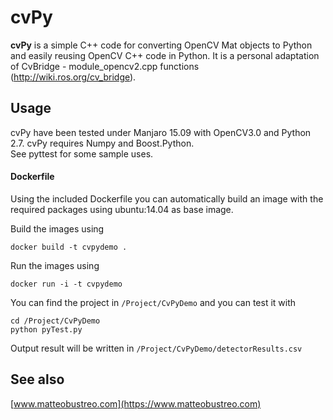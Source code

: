 cvPy
======

**cvPy** is a simple C++ code for converting OpenCV Mat objects to Python and easily reusing OpenCV C++ code in Python. It is a personal adaptation of CvBridge - module_opencv2.cpp functions (http://wiki.ros.org/cv_bridge).

## Usage
cvPy have been tested under Manjaro 15.09 with OpenCV3.0 and Python 2.7. cvPy requires Numpy and Boost.Python.  
See pyttest for some sample uses.

#### Dockerfile
Using the included Dockerfile you can automatically build an image with the required packages using ubuntu:14.04 as base image.

Build the images using 
```
docker build -t cvpydemo . 
```
 
Run the images using 
```
docker run -i -t cvpydemo
```
 
You can find the project in ```/Project/CvPyDemo``` and you can test it with
```
cd /Project/CvPyDemo
python pyTest.py
```

Output result will be written in ```/Project/CvPyDemo/detectorResults.csv```

## See also
[www.matteobustreo.com](https://www.matteobustreo.com)